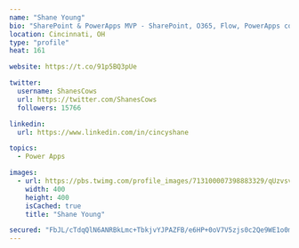 ```yaml
---
name: "Shane Young"
bio: "SharePoint & PowerApps MVP - SharePoint, O365, Flow, PowerApps consulting? @PowerApps911 | Pure Snark? You found it."
location: Cincinnati, OH
type: "profile"
heat: 161

website: https://t.co/91p5BQ3pUe

twitter:
  username: ShanesCows
  url: https://twitter.com/ShanesCows
  followers: 15766

linkedin:
  url: https://www.linkedin.com/in/cincyshane

topics:
  - Power Apps

images:
  - url: https://pbs.twimg.com/profile_images/713100007398883329/qUzvsvQ3_400x400.jpg
    width: 400
    height: 400
    isCached: true
    title: "Shane Young"

secured: "FbJL/cTdqQlN6ANRBkLmc+TbkjvYJPAZFB/e6HP+0oV7V5zjs0c2Qe9WE1o0mUeKBwPc9dSWlhDMKe2uwzMHTSz1fes5BrbykJ/Th7/+V5UlIW0cZw9UMviUHsf/Y+Un4XVMEA8Gi3zq4eY699c3FQ1GET132jUcMLCNyJeMA2SG8kvhnZi3mJXNCb5eNt7PaTkXI2400kxRJQdqKy/3cwwUJxR3whA5wpjkKGeaNCxzMlYxULy+PrZRFA/fewxgZS2Kub8iORc6MfAVdpDBtwEcZBifjV3L8bEIY9leI//+07hGWxeNX/p/WjEoNxnwdcgduf9nyxo/BL9UG9EcvIP1yLtJnSSkLweCWDqvJboWAbrGmM+T9qQikWPWP16cwd0Z8ooyLXanIZlRjNLOs7LiO+J9IVzbIDNJBk+Tmgk=;sgI7YkN6qh4wmP9aoIKveg=="
---
```


